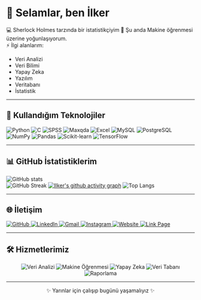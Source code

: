 # 👋 Selamlar, ben İlker

💻 Sherlock Holmes tarzında bir istatistikçiyim
🌱 Şu anda Makine öğrenmesi üzerine yoğunlaşıyorum.  
⚡ İlgi alanlarım:  

- Veri Analizi  
- Veri Bilimi  
- Yapay Zeka  
- Yazılım  
- Veritabanı  
- İstatistik

---

## 🚀 Kullandığım Teknolojiler

![Python](https://img.shields.io/badge/Python-3776AB?style=flat&logo=python&logoColor=white&labelColor=3776AB)
![C](https://img.shields.io/badge/C-00599C?style=flat&logo=c&logoColor=white&labelColor=00599C)
![SPSS](https://img.shields.io/badge/SPSS-FF0000?style=flat&logo=ibm&logoColor=white&labelColor=FF0000)
![Maxqda](https://img.shields.io/badge/MAXQDA-0096D6?style=flat&logo=icon&logoColor=white&labelColor=0096D6)
![Excel](https://img.shields.io/badge/Excel-217346?style=flat&logo=microsoft-excel&logoColor=white&labelColor=217346)
![MySQL](https://img.shields.io/badge/MySQL-4479A1?style=flat&logo=mysql&logoColor=white&labelColor=4479A1)
![PostgreSQL](https://img.shields.io/badge/PostgreSQL-336791?style=flat&logo=postgresql&logoColor=white&labelColor=336791)
![NumPy](https://img.shields.io/badge/NumPy-013243?style=flat&logo=numpy&logoColor=white&labelColor=013243)
![Pandas](https://img.shields.io/badge/Pandas-150458?style=flat&logo=pandas&logoColor=white&labelColor=150458)
![Scikit-learn](https://img.shields.io/badge/Scikit--Learn-F7931E?style=flat&logo=scikit-learn&logoColor=white&labelColor=F7931E)
![TensorFlow](https://img.shields.io/badge/TensorFlow-FF6F00?style=flat&logo=tensorflow&logoColor=white&labelColor=FF6F00)

---

## 📊 GitHub İstatistiklerim

![GitHub stats](https://github-readme-stats.vercel.app/api?username=ilker-web&show_icons=true&theme=tokyonight)  
![GitHub Streak](https://github-readme-streak-stats.herokuapp.com?user=ilker-web&theme=tokyonight&hide_border=false)
[![Ilker's github activity graph](https://github-readme-activity-graph.vercel.app/graph?username=ilker-web&theme=tokyo-night)](https://github.com/ashutosh00710/github-readme-activity-graph)
![Top Langs](https://github-readme-stats.vercel.app/api/top-langs/?username=ilker-web&layout=compact&theme=tokyonight)

---

## 🌐 İletişim

<p align="left">
  <!-- GitHub -->
  <a href="https://github.com/ilker-web" target="_blank">
    <img src="https://img.shields.io/badge/GitHub-181717?style=flat&logo=github&logoColor=white&labelColor=181717" alt="GitHub"/>
  </a>
  <!-- LinkedIn -->
  <a href="https://www.linkedin.com/in/ilker-emül-0321a7323" target="_blank">
    <img src="https://img.shields.io/badge/LinkedIn-0A66C2?style=flat&logo=linkedin&logoColor=white&labelColor=0A66C2" alt="LinkedIn"/>
  </a>
  <!-- Gmail -->
  <a href="mailto:socialmya06@gmail.com">
    <img src="https://img.shields.io/badge/Gmail-D14836?style=flat&logo=gmail&logoColor=white&labelColor=D14836" alt="Gmail"/>
  </a>
  <!-- Instagram -->
  <a href="https://instagram.com/ilker_eml" target="_blank">
    <img src="https://img.shields.io/badge/Instagram-E4405F?style=flat&logo=instagram&logoColor=white&labelColor=E4405F" alt="Instagram"/>
  </a>
  <!-- Web Site -->
  <a href="https://aistatica.online/" target="_blank">
    <img src="https://img.shields.io/badge/Web_Site-000000?style=flat&logo=google-chrome&logoColor=white&labelColor=000000" alt="Website"/>
  </a>
  <a href="https://link.aistatica.online/" target="_blank">
    <img src="https://img.shields.io/badge/Link_Page-1DA1F2?style=flat&logo=linktree&logoColor=white&labelColor=1DA1F2" alt="Link Page"/>
  </a>
</p>

---

## 🛠️ Hizmetlerimiz  

<p align="center">
  <img src="https://img.shields.io/badge/Veri_Analizi-4caf50?style=for-the-badge&logo=tableau&logoColor=white" alt="Veri Analizi"/>
  <img src="https://img.shields.io/badge/Makine_Öğrenmesi-f39c12?style=for-the-badge&logo=tensorflow&logoColor=white" alt="Makine Öğrenmesi"/>
  <img src="https://img.shields.io/badge/Yapay_Zeka-9b59b6?style=for-the-badge&logo=python&logoColor=white" alt="Yapay Zeka"/>
  <img src="https://img.shields.io/badge/Veri_Tabanı-3498db?style=for-the-badge&logo=mysql&logoColor=white" alt="Veri Tabanı"/>
  <img src="https://img.shields.io/badge/Raporlama-e74c3c?style=for-the-badge&logo=google-chrome&logoColor=white" alt="Raporlama"/>
</p>

---
<p align="center">
  ✨ Yarınlar için çalışıp bugünü yaşamalıyız ✨
</p>
